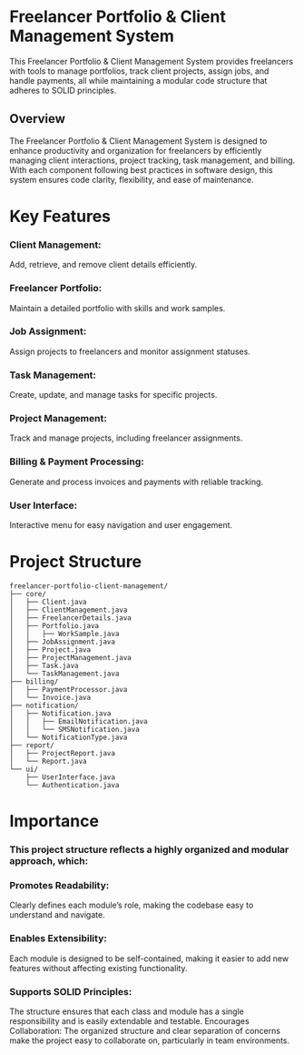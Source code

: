 # Freelancer Portfolio & Client Management System
This Freelancer Portfolio & Client Management System provides freelancers with tools to manage portfolios, track client projects, assign jobs, and handle payments, all while maintaining a modular code structure that adheres to SOLID principles.

## Overview
The Freelancer Portfolio & Client Management System is designed to enhance productivity and organization for freelancers by efficiently managing client interactions, project tracking, task management, and billing. With each component following best practices in software design, this system ensures code clarity, flexibility, and ease of maintenance.

# Key Features
### Client Management:
Add, retrieve, and remove client details efficiently.
### Freelancer Portfolio:
Maintain a detailed portfolio with skills and work samples.
### Job Assignment:
Assign projects to freelancers and monitor assignment statuses.
### Task Management:
Create, update, and manage tasks for specific projects.
### Project Management:
Track and manage projects, including freelancer assignments.
### Billing & Payment Processing:
Generate and process invoices and payments with reliable tracking.
### User Interface:
Interactive menu for easy navigation and user engagement.
# Project Structure
```plaintext
freelancer-portfolio-client-management/
├── core/
│   ├── Client.java
│   ├── ClientManagement.java
│   ├── FreelancerDetails.java
│   ├── Portfolio.java
│   │   ├── WorkSample.java
│   ├── JobAssignment.java
│   ├── Project.java
│   ├── ProjectManagement.java
│   ├── Task.java
│   └── TaskManagement.java
├── billing/
│   ├── PaymentProcessor.java
│   └── Invoice.java
├── notification/
│   ├── Notification.java
│   │   ├── EmailNotification.java
│   │   └── SMSNotification.java
│   └── NotificationType.java
├── report/
│   ├── ProjectReport.java
│   └── Report.java
└── ui/
    ├── UserInterface.java
    └── Authentication.java

```
# Importance
### This project structure reflects a highly organized and modular approach, which:

### Promotes Readability:
 Clearly defines each module’s role, making the codebase easy to understand and navigate.
### Enables Extensibility:
Each module is designed to be self-contained, making it easier to add new features without affecting existing functionality.
### Supports SOLID Principles:
 The structure ensures that each class and module has a single responsibility and is easily extendable and testable.
Encourages Collaboration: The organized structure and clear separation of concerns make the project easy to collaborate on, particularly in team environments.



